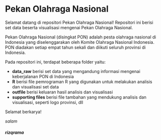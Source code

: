 # Pekan Olahraga Nasional
Selamat datang di repositori Pekan Olahraga Nasional!
Repositori ini berisi set data beserta visualisasi mengenai Pekan Olahraga Nasional.

Pekan Olahraga Nasional (disingkat PON) adalah pesta olahraga nasional di Indonesia yang diselenggarakan oleh Komite Olahraga Nasional Indonesia. PON diadakan setiap empat tahun sekali dan diikuti seluruh provinsi di Indonesia. 

Pada repositori ini, terdapat beberapa folder yaitu:

- **data_raw** berisi set data yang mengandung informasi mengenai keberjalanan PON di Indonesia
- **R** berisi file pemrograman R yang digunakan untuk melakukan analisis dan visualisasi set data
- **outfile** berisi keluaran hasil analisis dan visualisasi
- **supporting files** berisi file tambahan yang mendukung analisis dan visualisasi, seperti logo provinsi, dll

Selamat berkarya!

*salam*
#### *rizqrama*